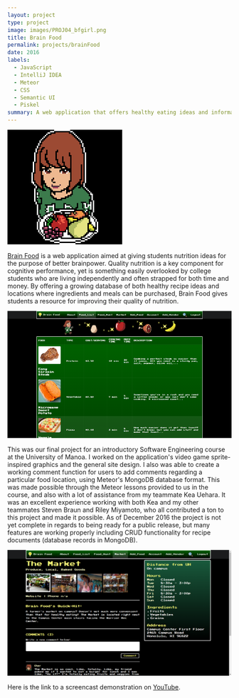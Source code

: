 ```yaml
---
layout: project
type: project
image: images/PROJ04_bfgirl.png
title: Brain Food
permalink: projects/brainFood
date: 2016
labels:
  - JavaScript
  - IntelliJ IDEA
  - Meteor
  - CSS
  - Semantic UI
  - Piskel
summary: A web application that offers healthy eating ideas and information about locations near the UH Manoa campus where you can buy ingredients for recipes as well as healthy meals.
---
```


<img class="ui medium left floated rounded image" src="../images/PROJ04_bfgirl.png">

<a href="https://brain-food.github.io/">Brain Food</a> is a web application aimed at giving students nutrition ideas for the purpose of better brainpower.  Quality nutrition is a key component for cognitive performance, yet is something easily overlooked by college students who are living independently and often strapped for both time and money.  By offering a growing database of both healthy recipe ideas and locations where ingredients and meals can be purchased, Brain Food gives students a resource for improving their quality of nutrition.

<img class="ui image" src="../images/PROJ04_leadoff.png">

This was our final project for an introductory Software Engineering course at the University of Manoa.  I worked on the application's video game sprite-inspired graphics and the general site design.  I also was able to create a working comment function for users to add comments regarding a particular food location, using Meteor's MongoDB database format.  This was made possible through the Meteor lessons provided to us in the course, and also with a lot of assistance from my teammate Kea Uehara.  It was an excellent experience working with both Kea and my other teammates Steven Braun and Riley Miyamoto, who all contributed a ton to this project and made it possible.  As of December 2016 the project is not yet complete in regards to being ready for a public release, but many features are working properly including CRUD functionality for recipe documents (database records in MongoDB).

<img class="ui image" src="../images/PROJ04_market.png">

Here is the link to a screencast demonstration on [YouTube](https://www.youtube.com/watch?v=qz7JNBZB3hA).
